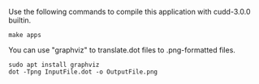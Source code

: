 Use the following commands to compile this application with cudd-3.0.0 builtin.

```shell
make apps
```

You can use "graphviz" to translate.dot files to .png-formatted files.

```shell
sudo apt install graphviz
dot -Tpng InputFile.dot -o OutputFile.png
```
